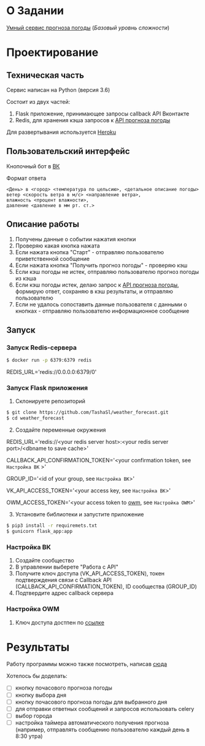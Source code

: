 # О Задании
[Умный сервис прогноза погоды](https://www.notion.so/03f6716315e04acea3023766e5f2cc0e) (*Базовый уровнь сложности*)

# Проектирование

## Техническая часть
Сервис написан на Python (версия 3.6)

Состоит из двух частей:
1. Flask приложение, принимающее запросы callback API Вконтакте
2. Redis, для хранения кэша запросов к [API прогноза погоды](https://openweathermap.org/api)

Для развертывания используется [Heroku](https://www.heroku.com/) 

## Пользовательский интерфейс 
Кнопочный бот в [ВК](https://vk.com)

Формат ответа
```text
<День> в <город> <температура по цельсию>, <детальное описание погоды>
ветер <скорость ветра в м/с> <направление ветра>,
влажность <процент влажности>,
давление <давление в мм рт. ст.>
```

## Описание работы
1. Получены данные о событии нажатия кнопки
2. Проверяю какая кнопка нажата
3. Если нажата кнопка "Старт" - отправляю пользователю приветственной сообщение
4. Если нажата кнопка "Получить прогноз погоды" - проверяю кэш
5. Если кэш погоды не истек, отправляю пользователю прогноз погоды из кэша
6. Если кэш погоды истек, делаю запрос к [API прогноза погоды](https://openweathermap.org/api), формирую ответ, сохраняю в кэш результаты, и отправляю пользователю
7. Если не удалось сопоставить данные пользователя с данными о кнопках - отправляю пользователю информационное сообщение

## Запуск 
### Запуск Redis-сервера
```bash
$ docker run -p 6379:6379 redis
```
REDIS_URL='redis://0.0.0.0:6379/0'


### Запуск Flask приложения
1. Склонируете репозиторий
```bash
$ git clone https://github.com/TashaSl/weather_forecast.git
$ cd weather_forecast
```
2. Создайте переменные окружения

REDIS_URL='redis://\<your redis server host>:\<your redis server port>/\<dbname to save cache>'

CALLBACK_API_CONFIRMATION_TOKEN='<your confirmation token, see `Настройка ВК` >'

GROUP_ID='<id of your group, see `Настройка ВК`>'

VK_API_ACCESS_TOKEN='<your access key, see `Настройка ВК`>'

OWM_ACCESS_TOKEN='<your access token to [owm](https://openweathermap.org/api), see `Настройка OWM`>'

3. Установите библиотеки и запустите приложение
```bash
$ pip3 install -r requiremets.txt
$ gunicorn flask_app:app
```

### Настройка ВК
1. Создайте сообщество
2. В управлении выберете "Работа с API"
3. Получите ключ доступа (VK_API_ACCESS_TOKEN), 
токен подтверждения связи с Callback API (CALLBACK_API_CONFIRMATION_TOKEN),
ID сообщества (GROUP_ID)
4. Подтвердите адрес callback сервера

### Настройка OWM
1. Ключ доступа достпен по [ссылке](https://home.openweathermap.org/api_keys) 

# Результаты
Работу программы можно также посмотреть, написав [сюда](https://vk.com/club194166941)

Хотелось бы доделать:
- [ ] кнопку почасового прогноза погоды
- [ ] кнопку выбора дня
- [ ] кнопку почасового прогноза погоды для выбранного дня
- [ ] для отправки ответных сообщений и запросов использовать celery
- [ ] выбор города
- [ ] настройка таймера автоматического получения прогноза (например, отправлять сообщению пользователю каждый день в 8:30 утра)

